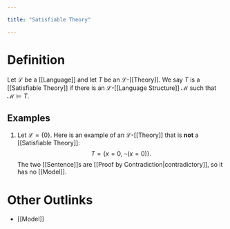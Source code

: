 ```yaml
---

title: "Satisfiable Theory"

---
```

# Definition
Let $\mathcal{L}$ be a [[Language]] and let $T$ be an $\mathcal{L}$-[[Theory]]. We say $T$ is a [[Satisfiable Theory]] if there is an $\mathcal{L}$-[[Language Structure]] $\mathcal{M}$ such that $\mathcal{M} \models T$.

## Examples
1. Let $\mathcal{L} = \{0\}$. Here is an example of an $\mathcal{L}$-[[Theory]] that is **not** a [[Satisfiable Theory]]: $$T = \{x = 0, \neg(x = 0)\}.$$ The two [[Sentence]]s are [[Proof by Contradiction|contradictory]], so it has no [[Model]].

# Other Outlinks
- [[Model]]